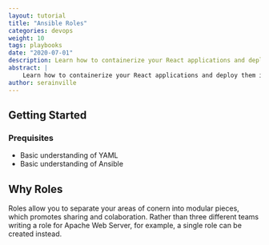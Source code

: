 ```yaml
---
layout: tutorial
title: "Ansible Roles"
categories: devops
weight: 10
tags: playbooks
date: "2020-07-01"
description: Learn how to containerize your React applications and deploy them into Kubernetes.
abstract: |
    Learn how to containerize your React applications and deploy them into Kubernetes.|
author: serainville
---
```


## Getting Started
### Prequisites
* Basic understanding of YAML
* Basic understanding of Ansible

## Why Roles
Roles allow you to separate your areas of conern into modular pieces, which promotes sharing and colaboration. Rather than three different teams writing a role for Apache Web Server, for example, a single role can be created instead.
